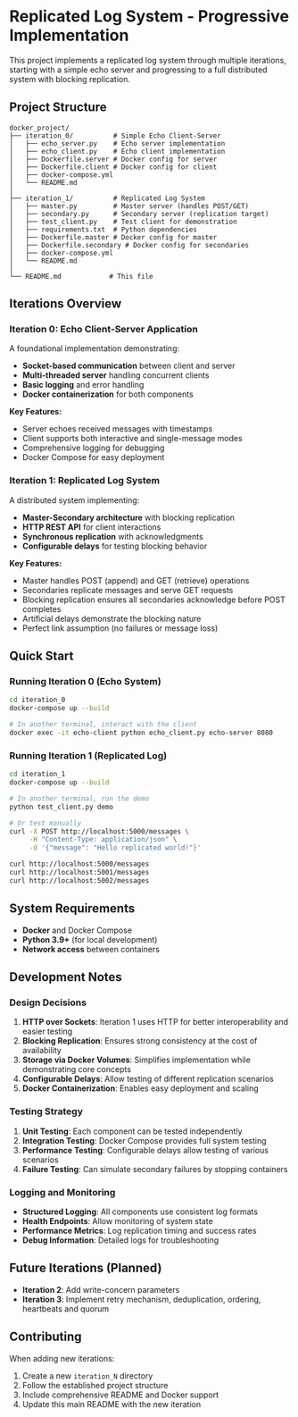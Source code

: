 # Replicated Log System - Progressive Implementation

This project implements a replicated log system through multiple iterations, starting with a simple echo server and progressing to a full distributed system with blocking replication.

## Project Structure

```
docker_project/
├── iteration_0/          # Simple Echo Client-Server
│   ├── echo_server.py    # Echo server implementation
│   ├── echo_client.py    # Echo client implementation
│   ├── Dockerfile.server # Docker config for server
│   ├── Dockerfile.client # Docker config for client
│   ├── docker-compose.yml
│   └── README.md
│
├── iteration_1/          # Replicated Log System
│   ├── master.py         # Master server (handles POST/GET)
│   ├── secondary.py      # Secondary server (replication target)
│   ├── test_client.py    # Test client for demonstration
│   ├── requirements.txt  # Python dependencies
│   ├── Dockerfile.master # Docker config for master
│   ├── Dockerfile.secondary # Docker config for secondaries
│   ├── docker-compose.yml
│   └── README.md
│
└── README.md            # This file
```

## Iterations Overview

### Iteration 0: Echo Client-Server Application

A foundational implementation demonstrating:
- **Socket-based communication** between client and server
- **Multi-threaded server** handling concurrent clients
- **Basic logging** and error handling
- **Docker containerization** for both components

**Key Features:**
- Server echoes received messages with timestamps
- Client supports both interactive and single-message modes
- Comprehensive logging for debugging
- Docker Compose for easy deployment

### Iteration 1: Replicated Log System

A distributed system implementing:
- **Master-Secondary architecture** with blocking replication
- **HTTP REST API** for client interactions
- **Synchronous replication** with acknowledgments
- **Configurable delays** for testing blocking behavior

**Key Features:**
- Master handles POST (append) and GET (retrieve) operations
- Secondaries replicate messages and serve GET requests
- Blocking replication ensures all secondaries acknowledge before POST completes
- Artificial delays demonstrate the blocking nature
- Perfect link assumption (no failures or message loss)

## Quick Start

### Running Iteration 0 (Echo System)

```bash
cd iteration_0
docker-compose up --build

# In another terminal, interact with the client
docker exec -it echo-client python echo_client.py echo-server 8080
```

### Running Iteration 1 (Replicated Log)

```bash
cd iteration_1
docker-compose up --build

# In another terminal, run the demo
python test_client.py demo

# Or test manually
curl -X POST http://localhost:5000/messages \
     -H "Content-Type: application/json" \
     -d '{"message": "Hello replicated world!"}'

curl http://localhost:5000/messages
curl http://localhost:5001/messages
curl http://localhost:5002/messages
```

## System Requirements

- **Docker** and Docker Compose
- **Python 3.9+** (for local development)
- **Network access** between containers

## Development Notes

### Design Decisions

1. **HTTP over Sockets**: Iteration 1 uses HTTP for better interoperability and easier testing
2. **Blocking Replication**: Ensures strong consistency at the cost of availability
3. **Storage via Docker Volumes**: Simplifies implementation while demonstrating core concepts
4. **Configurable Delays**: Allow testing of different replication scenarios
5. **Docker Containerization**: Enables easy deployment and scaling

### Testing Strategy

1. **Unit Testing**: Each component can be tested independently
2. **Integration Testing**: Docker Compose provides full system testing
3. **Performance Testing**: Configurable delays allow testing of various scenarios
4. **Failure Testing**: Can simulate secondary failures by stopping containers

### Logging and Monitoring

- **Structured Logging**: All components use consistent log formats
- **Health Endpoints**: Allow monitoring of system state
- **Performance Metrics**: Log replication timing and success rates
- **Debug Information**: Detailed logs for troubleshooting

## Future Iterations (Planned)

- **Iteration 2**: Add write-concern parameters
- **Iteration 3**: Implement retry mechanism, deduplication, ordering, heartbeats and quorum

## Contributing

When adding new iterations:

1. Create a new `iteration_N` directory
2. Follow the established project structure
3. Include comprehensive README and Docker support
4. Update this main README with the new iteration